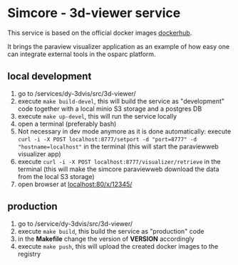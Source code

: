 # Simcore - 3d-viewer service

This service is based on the official docker images [dockerhub](https://hub.docker.com/r/kitware/paraviewweb/).

It brings the paraview visualizer application as an example of how easy one can integrate external tools in the osparc platform.

## local development

1. go to /services/dy-3dvis/src/3d-viewer/
2. execute `make build-devel`, this will build the service as "development" code together with a local minio S3 storage and a postgres DB
3. execute `make up-devel`, this will run the service locally
4. open a terminal (preferably bash)
5. Not necessary in dev mode anymore as it is done automatically: execute `curl -i -X POST localhost:8777/setport -d "port=8777" -d "hostname=localhost"` in the terminal (this will start the paraviewweb visualizer app)
6. execute `curl -i -X POST localhost:8777/visualizer/retrieve` in the terminal (this will make the simcore paraviewweb download the data from the local S3 storage)
7. open browser at [localhost:80/x/12345/](localhost:80/x/12345/)

## production

1. go to /service/dy-3dvis/src/3d-viewer/
2. execute `make build`, this build the service as "production" code
3. in the __Makefile__ change the version of __VERSION__ accordingly
4. execute `make push`, this will upload the created docker images to the registry
